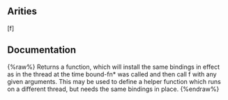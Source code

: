 ## Arities
[f]

## Documentation
{%raw%}
Returns a function, which will install the same bindings in effect as in
  the thread at the time bound-fn* was called and then call f with any given
  arguments. This may be used to define a helper function which runs on a
  different thread, but needs the same bindings in place.
{%endraw%}
